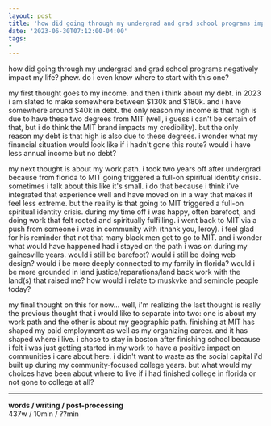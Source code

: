 ```yaml
---
layout: post
title: 'how did going through my undergrad and grad school programs impact my life?'
date: '2023-06-30T07:12:00-04:00'
tags:
- 
--- 
```


how did going through my undergrad and grad school programs negatively impact my life? phew. do i even know where to start with this one? 

my first thought goes to my income. and then i think about my debt. in 2023 i am slated to make somewhere between $130k and $180k. and i have somewhere around $40k in debt. the only reason my income is that high is due to have these two degrees from MIT (well, i guess i can't be certain of that, but i do think the MIT brand impacts my credibility). but the only reason my debt is that high is also due to these degrees. i wonder what my financial situation would look like if i hadn't gone this route? would i have less annual income but no debt? 

my next thought is about my work path. i took two years off after undergrad because from florida to MIT going triggered a full-on spiritual identity crisis. sometimes i talk about this like it's small. i do that because i think i've integrated that experience well and have moved on in a way that makes it feel less extreme. but the reality is that going to MIT triggered a full-on spiritual identity crisis. during my time off i was happy, often barefoot, and doing work that felt rooted and spiritually fulfilling. i went back to MIT via a push from someone i was in community with (thank you, leroy). i feel glad for his reminder that not that many black men get to go to MIT. and i wonder what would have happened had i stayed on the path i was on during my gainesville years. would i still be barefoot? would i still be doing web design? would i be more deeply connected to my family in florida? would i be more grounded in land justice/reparations/land back work with the land(s) that raised me? how would i relate to muskvke and seminole people today? 

my final thought on this for now... well, i'm realizing the last thought is really the previous thought that i would like to separate into two: one is about my work path and the other is about my geographic path. finishing at MIT has shaped my paid employment as well as my organizing career. and it has shaped where i live. i chose to stay in boston after finishing school because i felt i was just getting started in my work to have a positive impact on communities i care about here. i didn't want to waste as the social capital i'd built up during my community-focused college years. but what would my choices have been about where to live if i had finished college in florida or not gone to college at all? 


---


<!-- hyperlink bank -->


<!-- &#042; = asterisk -->
<!-- &#039; = single quote '-->

**words / writing / post-processing**  
437w / 10min / ??min